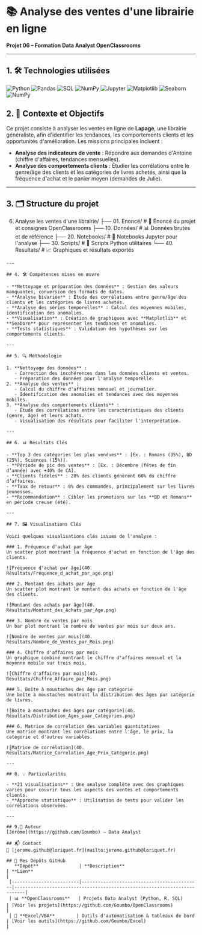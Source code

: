 # 📚 Analyse des ventes d'une librairie en ligne
**Projet 06 – Formation Data Analyst OpenClassrooms**

---

## 1. 🛠️ Technologies utilisées

![Python](https://img.shields.io/badge/Python-3.8%2B-blue)
![Pandas](https://img.shields.io/badge/Pandas-1.3%2B-red)
![SQL](https://img.shields.io/badge/SQL-SQLite-lightgrey)
![NumPy](https://img.shields.io/badge/NumPy-1.21%2B-purple)
![Jupyter](https://img.shields.io/badge/Jupyter-Notebook-orange)
![Matplotlib](https://img.shields.io/badge/Matplotlib-3.4%2B-yellow)
![Seaborn](https://img.shields.io/badge/Seaborn-0.11%2B-brightgreen)
![NumPy](https://img.shields.io/badge/NumPy-1.21%2B-purple)

## 2. 📌 Contexte et Objectifs

Ce projet consiste à analyser les ventes en ligne de **Lapage**, une librairie généraliste, afin d'identifier les tendances, les comportements clients et les opportunités d'amélioration. Les missions principales incluent :
- **Analyse des indicateurs de vente** : Répondre aux demandes d'Antoine (chiffre d'affaires, tendances mensuelles).
- **Analyse des comportements clients** : Étudier les corrélations entre le genre/âge des clients et les catégories de livres achetés, ainsi que la fréquence d'achat et le panier moyen (demandes de Julie).

---

## 3. 🗂️ Structure du projet

06. Analyse les ventes d'une librairie/
├── 01. Enoncé/              # 📜 Énoncé du projet et consignes OpenClassrooms
├── 10. Données/             # 📊 Données brutes et de référence
├── 20. Notebooks/           # 📓 Notebooks Jupyter pour l'analyse
├── 30. Scripts/             # 🐍 Scripts Python utilitaires
└── 40. Resultats/           # 📈 Graphiques et résultats exportés
```
---

## 4. 🛠️ Compétences mises en œuvre

- **Nettoyage et préparation des données** : Gestion des valeurs manquantes, conversion des formats de dates.
- **Analyse bivariée** : Étude des corrélations entre genre/âge des clients et les catégories de livres achetés.
- **Analyse des séries temporelles** : Calcul des moyennes mobiles, identification des anomalies.
- **Visualisation** : Création de graphiques avec **Matplotlib** et **Seaborn** pour représenter les tendances et anomalies.
- **Tests statistiques** : Validation des hypothèses sur les comportements clients.

---

## 5. 🔍 Méthodologie

1. **Nettoyage des données** :
   - Correction des incohérences dans les données clients et ventes.
   - Préparation des données pour l'analyse temporelle.
2. **Analyse des ventes** :
   - Calcul du chiffre d'affaires mensuel et journalier.
   - Identification des anomalies et tendances avec des moyennes mobiles.
3. **Analyse des comportements clients** :
   - Étude des corrélations entre les caractéristiques des clients (genre, âge) et leurs achats.
   - Visualisation des résultats pour faciliter l'interprétation.

---

## 6. 📊 Résultats Clés

- **Top 3 des catégories les plus vendues** : [Ex. : Romans (35%), BD (25%), Sciences (15%)].
- **Période de pic des ventes** : [Ex. : Décembre (fêtes de fin d’année) avec +40% de CA].
- **Clients fidèles** : 20% des clients génèrent 60% du chiffre d’affaires.
- **Taux de retour** : 8% des commandes, principalement sur les livres jeunesses.
- **Recommandation** : Cibler les promotions sur les **BD et Romans** en période creuse (été).

---

## 7. 🖼️ Visualisations Clés

Voici quelques visualisations clés issues de l'analyse :

### 1. Fréquence d'achat par âge
Un scatter plot montrant la fréquence d'achat en fonction de l'âge des clients.

![Fréquence d'achat par âge](40. Résultats/Fréquence_d_achat_par_age.png)

### 2. Montant des achats par âge
Un scatter plot montrant le montant des achats en fonction de l'âge des clients.

![Montant des achats par âge](40. Résultats/Montant_des_Achats_par_Age.png)

### 3. Nombre de ventes par mois
Un bar plot montrant le nombre de ventes par mois sur deux ans.

![Nombre de ventes par mois](40. Résultats/Nombre_de_Ventes_par_Mois.png)

### 4. Chiffre d'affaires par mois
Un graphique combiné montrant le chiffre d'affaires mensuel et la moyenne mobile sur trois mois.

![Chiffre d'affaires par mois](40. Résultats/Chiffre_Affaire_par_Mois.png)

### 5. Boîte à moustaches des âge par catégorie
Une boîte à moustaches montrant la distribution des âges par catégorie de livres.

![Boîte à moustaches des âges par catégorie](40. Résultats/Distribution_Ages_paar_Catégories.png)

### 6. Matrice de corrélation des variables quantitatives
Une matrice montrant les corrélations entre l'âge, le prix, la catégorie et d'autres variables.

![Matrice de corrélation](40. Résultats/Matrice_Correlation_Age_Prix_Catégorie.png)

---

## 8. 💡 Particularités

- **21 visualisations** : Une analyse complète avec des graphiques variés pour couvrir tous les aspects des ventes et comportements clients.
- **Approche statistique** : Utilisation de tests pour valider les corrélations observées.

---

## 9.👤 Auteur
[Jérôme](https://github.com/Goumbo) — Data Analyst

## 📬 Contact
📧 [jerome.github@loriquet.fr](mailto:jerome.github@loriquet.fr)

## 🔗 Mes Dépôts GitHub
   **Dépôt**               | **Description**                            | **Lien**                                                                 |
 |-------------------------|--------------------------------------------|--------------------------------------------------------------------------|
 | 📊 **OpenClassrooms**   | Projets Data Analyst (Python, R, SQL)      | [Voir les projets](https://github.com/Goumbo/OpenClassrooms)             |
 | 📑 **Excel/VBA**        | Outils d'automatisation & tableaux de bord | [Voir les outils](https://github.com/Goumbo/Excel)                       |
